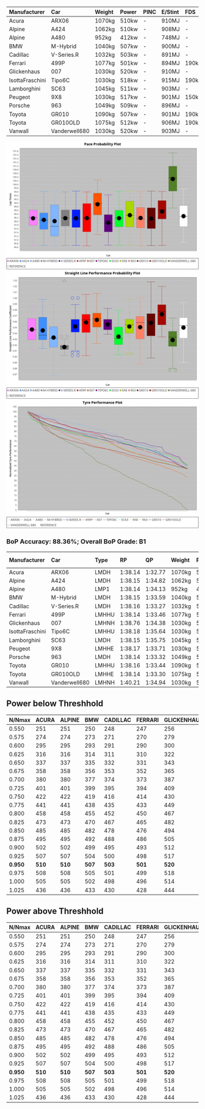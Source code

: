 |Manufacturer|Car|Weight|Power|PINC|E/Stint|FDS|
|:-|:-|:-|:-|:-|:-|:-|
|Acura|ARX06|1070kg|510kw|-|910MJ|-|
|Alpine|A424|1062kg|510kw|-|908MJ|-|
|Alpine|A480|952kg|412kw|-|748MJ|-|
|BMW|M-Hybrid|1040kg|507kw|-|900MJ|-|
|Cadillac|V-Series.R|1032kg|503kw|-|891MJ|-|
|Ferrari|499P|1077kg|501kw|-|894MJ|190kph|
|Glickenhaus|007|1030kg|520kw|-|910MJ|-|
|IsottaFraschini|Tipo6C|1030kg|518kw|-|915MJ|190kph|
|Lamborghini|SC63|1045kg|511kw|-|903MJ|-|
|Peugeot|9X8|1030kg|517kw|-|901MJ|150kph|
|Porsche|963|1049kg|509kw|-|896MJ|-|
|Toyota|GR010|1090kg|507kw|-|901MJ|190kph|
|Toyota|GR010OLD|1075kg|512kw|-|906MJ|190kph|
|Vanwall|Vanderwell680|1030kg|520kw|-|903MJ|-|

![PACECHART](./IMG/ACOMETHOD.png)
![STRAIGHTLINEPERFORMANCECHART](./IMG/ACOMETHOD_sp.png)
![TYREPERFORMANCECHART](./IMG/ACOMETHOD_tw.png)

### BoP Accuracy: 88.36%; Overall BoP Grade: B1
|Manufacturer|Car|Type|RP|QP|Weight|Power¹|Threshhold|PINC|Power²|E/Stint|AVG Vmax|FDS|RDLC|L/Stint|BOP-Grade|ModelAccuracy|ModelPoints|Match%|
|:-|:-|:-|:-|:-|:-|:-|:-|:-|:-|:-|:-|:-|:-|:-|:-|:-|:-|:-|
|Acura|ARX06|LMDH|1:38.14|1:32.77|1070kg|510kw|210.0kph|-|510kw|910MJ|312.91kph|-|1.00|30|-C1|100.00%|995|78.02%|
|Alpine|A424|LMDH|1:38.15|1:34.82|1062kg|510kw|210.0kph|-|510kw|908MJ|312.94kph|-|1.01|30|~A1|80.53%|517|99.67%|
|Alpine|A480|LMP1|1:38.14|1:34.13|952kg|412kw|210.0kph|-|412kw|748MJ|308.21kph|-|0.97|28|~A1|59.62%|840|100.00%|
|BMW|M-Hybrid|LMDH|1:38.15|1:33.59|1040kg|507kw|210.0kph|-|507kw|900MJ|309.95kph|-|1.03|30|-A2|98.60%|1690|91.38%|
|Cadillac|V-Series.R|LMDH|1:38.16|1:33.27|1032kg|503kw|210.0kph|-|503kw|891MJ|314.13kph|-|1.03|30|~A1|88.58%|2033|97.87%|
|Ferrari|499P|LMHHU|1:38.14|1:33.46|1077kg|501kw|210.0kph|-|501kw|894MJ|313.94kph|190kph|1.02|30|~A1|84.67%|2303|98.36%|
|Glickenhaus|007|LMHNH|1:38.76|1:34.38|1030kg|520kw|210.0kph|-|520kw|910MJ|317.91kph|-|0.96|30|+A2|96.64%|1639|91.62%|
|IsottaFraschini|Tipo6C|LMHHU|1:38.18|1:35.64|1030kg|518kw|210.0kph|-|518kw|915MJ|316.47kph|190kph|1.08|30|+B1|66.67%|96|88.36%|
|Lamborghini|SC63|LMDH|1:38.15|1:35.75|1045kg|511kw|210.0kph|-|511kw|903MJ|311.90kph|-|1.05|30|+B1|96.77%|419|88.84%|
|Peugeot|9X8|LMHHE|1:38.17|1:33.71|1030kg|517kw|210.0kph|-|517kw|901MJ|314.96kph|150kph|1.03|30|~A1|87.16%|2572|98.84%|
|Porsche|963|LMDH|1:38.14|1:33.32|1049kg|509kw|210.0kph|-|509kw|896MJ|314.26kph|-|1.02|30|-A2|93.05%|5740|94.55%|
|Toyota|GR010|LMHHU|1:38.16|1:33.44|1090kg|507kw|210.0kph|-|507kw|901MJ|313.79kph|190kph|1.00|30|~A1|90.17%|3255|96.62%|
|Toyota|GR010OLD|LMHHE|1:38.14|1:33.30|1075kg|512kw|210.0kph|-|512kw|906MJ|317.17kph|190kph|1.01|30|~A1|85.24%|1322|98.40%|
|Vanwall|Vanderwell680|LMHNH|1:40.21|1:34.94|1030kg|520kw|210.0kph|-|520kw|903MJ|311.40kph|-|1.01|30|+Ω1|91.33%|611|14.51%|

## Power below Threshhold
|N/Nmax|ACURA|ALPINE|BMW|CADILLAC|FERRARI|GLICKENHAUS|ISOTTAFRASCHINI|LAMBORGHINI|PEUGEOT|PORSCHE|TOYOTA|TOYOTA|VANWALL|​|RPM|A480|
|:-|:-|:-|:-|:-|:-|:-|:-|:-|:-|:-|:-|:-|:-|:-|:-|:-|
|0.550|251|251|250|248|247|256|255|252|255|251|250|252|256|​|--|-|
|0.575|274|274|273|271|270|279|278|275|278|274|273|275|279|​|--|-|
|0.600|295|295|293|291|290|300|299|295|298|294|293|296|300|​|--|-|
|0.625|316|316|314|311|310|322|321|316|320|315|314|317|322|​|--|-|
|0.650|337|337|335|332|331|343|342|337|341|336|335|338|343|​|--|-|
|0.675|358|358|356|353|352|365|364|359|363|357|356|359|365|​|--|-|
|0.700|380|380|377|374|373|387|386|380|385|379|377|381|387|​|--|-|
|0.725|401|401|399|395|394|409|407|402|407|400|399|403|409|​|--|-|
|0.750|422|422|419|416|414|430|428|422|427|421|419|423|430|​|--|-|
|0.775|441|441|438|435|433|449|447|441|446|440|438|442|449|​|5000|242|
|0.800|458|458|455|452|450|467|465|459|464|457|455|460|467|​|5500|286|
|0.825|473|473|470|467|465|482|480|474|479|472|470|475|482|​|6000|319|
|0.850|485|485|482|478|476|494|492|485|491|484|482|486|494|​|6500|361|
|0.875|495|495|492|488|486|505|503|496|502|494|492|497|505|​|7000|403|
|0.900|502|502|499|495|493|512|510|503|509|501|499|504|512|​|7500|413|
|0.925|507|507|504|500|498|517|515|508|514|506|504|509|517|​|8000|409|
|**0.950**|**510**|**510**|**507**|**503**|**501**|**520**|**518**|**511**|**517**|**509**|**507**|**512**|**520**|**​**|**8500**|**412**|
|0.975|508|508|505|501|499|518|516|509|515|507|505|510|518|​|9000|206|
|1.000|505|505|502|498|496|514|512|505|511|504|502|506|514|​|--|-|
|1.025|436|436|433|430|428|444|442|436|441|435|433|437|444|​|--|-|

## Power above Threshhold
|N/Nmax|ACURA|ALPINE|BMW|CADILLAC|FERRARI|GLICKENHAUS|ISOTTAFRASCHINI|LAMBORGHINI|PEUGEOT|PORSCHE|TOYOTA|TOYOTA|VANWALL|​|RPM|A480|
|:-|:-|:-|:-|:-|:-|:-|:-|:-|:-|:-|:-|:-|:-|:-|:-|:-|
|0.550|251|251|250|248|247|256|255|252|255|251|250|252|256|​|--|-|
|0.575|274|274|273|271|270|279|278|275|278|274|273|275|279|​|--|-|
|0.600|295|295|293|291|290|300|299|295|298|294|293|296|300|​|--|-|
|0.625|316|316|314|311|310|322|321|316|320|315|314|317|322|​|--|-|
|0.650|337|337|335|332|331|343|342|337|341|336|335|338|343|​|--|-|
|0.675|358|358|356|353|352|365|364|359|363|357|356|359|365|​|--|-|
|0.700|380|380|377|374|373|387|386|380|385|379|377|381|387|​|--|-|
|0.725|401|401|399|395|394|409|407|402|407|400|399|403|409|​|--|-|
|0.750|422|422|419|416|414|430|428|422|427|421|419|423|430|​|--|-|
|0.775|441|441|438|435|433|449|447|441|446|440|438|442|449|​|5000|242|
|0.800|458|458|455|452|450|467|465|459|464|457|455|460|467|​|5500|286|
|0.825|473|473|470|467|465|482|480|474|479|472|470|475|482|​|6000|319|
|0.850|485|485|482|478|476|494|492|485|491|484|482|486|494|​|6500|361|
|0.875|495|495|492|488|486|505|503|496|502|494|492|497|505|​|7000|403|
|0.900|502|502|499|495|493|512|510|503|509|501|499|504|512|​|7500|413|
|0.925|507|507|504|500|498|517|515|508|514|506|504|509|517|​|8000|409|
|**0.950**|**510**|**510**|**507**|**503**|**501**|**520**|**518**|**511**|**517**|**509**|**507**|**512**|**520**|**​**|**8500**|**412**|
|0.975|508|508|505|501|499|518|516|509|515|507|505|510|518|​|9000|206|
|1.000|505|505|502|498|496|514|512|505|511|504|502|506|514|​|--|-|
|1.025|436|436|433|430|428|444|442|436|441|435|433|437|444|​|--|-|
